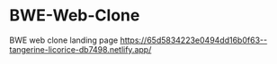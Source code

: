 # BWE-Web-Clone
BWE web clone landing page
https://65d5834223e0494dd16b0f63--tangerine-licorice-db7498.netlify.app/
